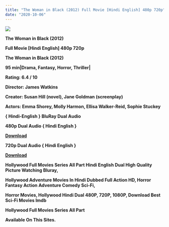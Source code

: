 ```yaml
---
title: "The Woman in Black (2012) Full Movie [Hindi English] 480p 720p"
date: "2020-10-06"
---
```


[**![](https://1.bp.blogspot.com/-Wiewm_0M7lc/X0nkmKj6_dI/AAAAAAAAEq0/xLipNKNEllEmje2szy7LEIfxmAEM67RBwCLcBGAsYHQ/s1600/images{2deb609f52c527dc8b4fbab26c6d0bae2964b23de7178cabf97238dc1868ff55}252874{2deb609f52c527dc8b4fbab26c6d0bae2964b23de7178cabf97238dc1868ff55}2529-{2deb609f52c527dc8b4fbab26c6d0bae2964b23de7178cabf97238dc1868ff55}2B1.webp)**](https://1.bp.blogspot.com/-Wiewm_0M7lc/X0nkmKj6_dI/AAAAAAAAEq0/xLipNKNEllEmje2szy7LEIfxmAEM67RBwCLcBGAsYHQ/s1600/images{2deb609f52c527dc8b4fbab26c6d0bae2964b23de7178cabf97238dc1868ff55}252874{2deb609f52c527dc8b4fbab26c6d0bae2964b23de7178cabf97238dc1868ff55}2529-{2deb609f52c527dc8b4fbab26c6d0bae2964b23de7178cabf97238dc1868ff55}2B1.webp)

 **The Woman in Black (2012)**

**Full Movie \[Hindi English\] 480p 720p** 

**The Woman in Black (2012)**

**95 min|Drama, Fantasy, Horror, Thriller|**

**Rating: 6.4 / 10** 

**Director: James Watkins**

**Creator: Susan Hill (novel), Jane Goldman (screenplay)**

**Actors: Emma Shorey, Molly Harmon, Ellisa Walker-Reid, Sophie Stuckey**

**{ Hindi-English } BluRay Dual Audio**

**480p Dual Audio { Hindi English }**

[**Download**](https://myglinks.xyz/1031)

**720p Dual Audio { Hindi English }**

[**Download**](https://myglinks.xyz/1032)

**Hollywood Full Movies Series All Part Hindi English Dual High Quality Picture Watching Bluray,**

 **Hollywood Adventure Movies In Hindi Dubbed Full Action HD, Horror Fantasy Action Adventure Comedy Sci-Fi,**

**Horror Movies, Hollywood Hindi Dual 480P, 720P, 1080P, Download Best Sci-Fi Movies Imdb** 

**Hollywood Full Movies Series All Part**

**Available On This Sites.**
